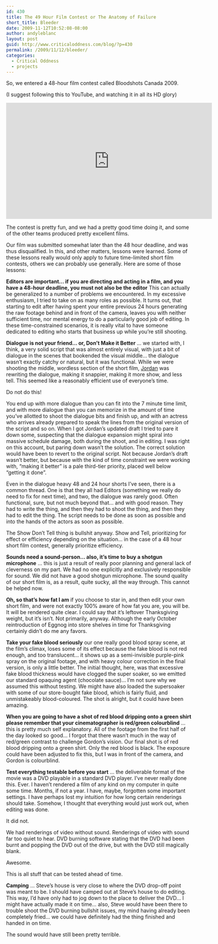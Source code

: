```yaml
---
id: 430
title: The 49 Hour Film Contest or The Anatomy of Failure
short_title: Bleeder
date: 2009-11-12T10:52:08-08:00
author: andyleblanc
layout: post
guid: http://www.criticaloddness.com/blog/?p=430
permalink: /2009/11/12/bleeder/
categories:
  - Critical Oddness
  - projects
---
```

So, we entered a 48-hour film contest called Bloodshots Canada 2009.

(I suggest following this to YouTube, and watching it in all its HD glory)  

<iframe width="560" height="315" src="https://www.youtube.com/embed/g2IgElDOKZI" frameborder="0" allow="accelerometer; autoplay; clipboard-write; encrypted-media; gyroscope; picture-in-picture" allowfullscreen></iframe>


The contest is pretty fun, and we had a pretty good time doing it, and some of the other teams produced pretty excellent films.

Our film was submitted somewhat later than the 48 hour deadline, and was thus disqualified. In this, and other matters, lessons were learned. Some of these lessons really would only apply to future time-limited short film contests, others we can probably use generally. Here are some of those lessons:

**Editors are important&#8230; if you are directing and acting in a film, and you have a 48-hour deadline, you must not also be the editor** This can actually be generalized to a number of problems we encountered. In my excessive enthusiasm, I tried to take on as many roles as possible. It turns out, that starting to edit after having spent your entire previous 24 hours generating the raw footage behind and in front of the camera, leaves you with neither sufficient time, nor mental energy to do a particularly good job of editing. In these time-constrained scenarios, it is really vital to have someone dedicated to editing who starts that business up while you&#8217;re still shooting.

**Dialogue is not your friend&#8230; or, Don&#8217;t Make it Better** &#8230; we started with, I think, a very solid script that was almost entirely visual, with just a bit of dialogue in the scenes that bookended the visual middle&#8230; the dialogue wasn&#8217;t exactly catchy or natural, but it was functional. While we were shooting the middle, wordless section of the short film, [Jordan](http://www.jordanlapp.com/withoutreallytrying) was rewriting the dialogue, making it snappier, making it more show, and less tell. This seemed like a reasonably efficient use of everyone&#8217;s time.

Do not do this!

You end up with more dialogue than you can fit into the 7 minute time limit, and with more dialogue than you can memorize in the amount of time you&#8217;ve allotted to shoot the dialogue bits and finish up, and with an actress who arrives already prepared to speak the lines from the original version of the script and so on. When I got Jordan&#8217;s updated draft I tried to pare it down some, suspecting that the dialogue expansion might spiral into massive schedule damage, both during the shoot, and in editing. I was right on this account, but paring down wasn&#8217;t the solution. The correct solution would have been to revert to the original script. Not because Jordan&#8217;s draft wasn&#8217;t better, but because with the kind of time constraint we were working with, &#8220;making it better&#8221; is a pale third-tier priority, placed well below &#8220;getting it done&#8221;.

Even in the dialogue heavy 48 and 24 hour shorts I&#8217;ve seen, there is a common thread. One is that they all had Editors (something we really do need to fix for next time), and two, the dialogue was rarely good. Often functional, sure, but not much beyond that&#8230; and with good reason. They had to write the thing, and then they had to shoot the thing, and then they had to edit the thing. The script needs to be done as soon as possible and into the hands of the actors as soon as possible.

The Show Don&#8217;t Tell thing is bullshit anyway. Show and Tell, prioritizing for effect or efficiency depending on the situation&#8230; in the case of a 48 hour short film contest, generally prioritize efficiency.

**Sounds need a sound-person&#8230; also, it&#8217;s time to buy a shotgun microphone** &#8230; this is just a result of really poor planning and general lack of cleverness on my part. We had no one explicitly and exclusively responsible for sound. We did not have a good shotgun microphone. The sound quality of our short film is, as a result, quite sucky, all the way through. This cannot be helped now.

**Oh, so that&#8217;s how fat I am** if you choose to star in, and then edit your own short film, and were not exactly 100% aware of how fat you are, you will be. It will be rendered quite clear. I could say that it&#8217;s leftover Thanksgiving weight, but it&#8217;s isn&#8217;t. Not primarily, anyway. Although the early October reintroduction of Eggnog into store shelves in time for Thanksgiving certainly didn&#8217;t do me any favors.

**Take your fake blood seriously** our one really good blood spray scene, at the film&#8217;s climax, loses some of its effect because the fake blood is not red enough, and too translucent&#8230; it shows up as a semi-invisible purple-pink spray on the original footage, and with heavy colour correction in the final version, is only a little better. The initial thought, here, was that excessive fake blood thickness would have clogged the super soaker, so we emitted our standard opaquing agent (chocolate sauce)&#8230; I&#8217;m not sure why we assumed this without testing. We might have also loaded the supersoaker with some of our store-bought fake blood, which is fairly fluid, and unmistakeably blood-coloured. The shot is alright, but it could have been amazing.

**When you are going to have a shot of red blood dripping onto a green shirt please remember that your cinematographer is red/green colourblind** &#8230; this is pretty much self explanatory. All of the footage from the first half of the day looked so good&#8230; I forgot that there wasn&#8217;t much in the way of red/green contrast to challenge Gordon&#8217;s vision. Our final shot is of red blood dripping onto a green shirt. Only the red blood is black. The exposure could have been adjusted to fix this, but I was in front of the camera, and Gordon is colourblind.

**Test everything testable before you start** &#8230; the deliverable format of the movie was a DVD playable in a standard DVD player. I&#8217;ve never really done this. Ever. I haven&#8217;t rendered a film of any kind on my computer in quite some time. Months, if not a year. I have, maybe, forgotten some important settings. I have perhaps lost my intuition for how long certain renderings should take. Somehow, I thought that everything would just work out, when editing was done.

It did not.

We had renderings of video without sound. Renderings of video with sound far too quiet to hear. DVD burning software stating that the DVD had been burnt and popping the DVD out of the drive, but with the DVD still magically blank.

Awesome.

This is all stuff that can be tested ahead of time.

**Camping** &#8230; Steve&#8217;s house is very close to where the DVD drop-off point was meant to be. I should have camped out at Steve&#8217;s house to do editing. This way, I&#8217;d have only had to jog down to the place to deliver the DVD&#8230; I might have actually made it on time&#8230; also, Steve would have been there to trouble shoot the DVD burning bullshit issues, my mind having already been completely fried&#8230; we could have definitely had the thing finished and handed in on time.

The sound would have still been pretty terrible.
